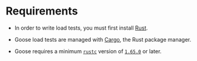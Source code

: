 # Requirements

* In order to write load tests, you must first install [Rust](https://www.rust-lang.org/tools/install).

* Goose load tests are managed with [Cargo](https://doc.rust-lang.org/cargo/), the Rust package manager.

* Goose requires a minimum [`rustc`](https://doc.rust-lang.org/rustc/what-is-rustc.html) version of [`1.65.0`](https://blog.rust-lang.org/2022/11/03/Rust-1.65.0.html) or later.
